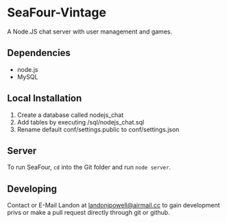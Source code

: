 SeaFour-Vintage
================

A Node.JS chat server with user management and games.

## Dependencies
* node.js
* MySQL

## Local Installation
1. Create a database called nodejs_chat
2. Add tables by executing /sql/nodejs_chat.sql
3. Rename default conf/settings.public to conf/settings.json

## Server
To run SeaFour, `cd` into the Git folder and run `node server`.

## Developing
Contact or E-Mail Landon at landonjpowell@airmail.cc to gain development privs or make a pull request directly through git or github.  
